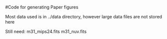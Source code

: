 #Code for generating Paper figures

Most data used is in ../data directory, however large data files are not stored here

Still need:
m31_mips24.fits
m31_nuv.fits
